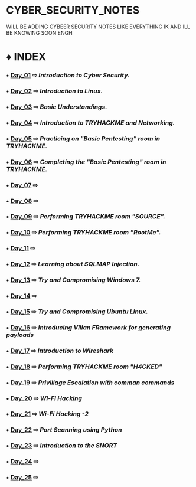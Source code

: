 # CYBER_SECURITY_NOTES
WILL BE ADDING CYBEER SECURITY NOTES LIKE EVERYTHING IK AND ILL BE KNOWING SOON ENGH

# ♦ INDEX

### • [Day_01](https://github.com/Izumi0XD/CYBER_SECURITY_NOTES/tree/main/DAY_01) ⇨ ***Introduction to Cyber Security.***

### • [Day_02](https://github.com/Izumi0XD/CYBER_SECURITY_NOTES/tree/main/DAY_02) ⇨ ***Introduction to Linux.***

### • [Day_03](https://github.com/Izumi0XD/CYBER_SECURITY_NOTES/tree/main/DAY_03) ⇨ ***Basic Understandings.***

### • [Day_04](https://github.com/Izumi0XD/CYBER_SECURITY_NOTES/tree/main/DAY_04) ⇨ ***Introduction to TRYHACKME and Networking.***

### • [Day_05](https://github.com/Izumi0XD/CYBER_SECURITY_NOTES/tree/main/DAY_05) ⇨ ***Practicing on "Basic Pentesting" room in TRYHACKME.***

### • [Day_06](https://github.com/Izumi0XD/CYBER_SECURITY_NOTES/tree/main/DAY_06) ⇨ ***Completing the "Basic Pentesting" room in TRYHACKME.***

### • [Day_07](https://github.com/Izumi0XD/CYBER_SECURITY_NOTES/tree/main/DAY_07) ⇨

### • [Day_08](https://github.com/Izumi0XD/CYBER_SECURITY_NOTES/tree/main/DAY_08) ⇨

### • [Day_09](https://github.com/Izumi0XD/CYBER_SECURITY_NOTES/tree/main/DAY_09) ⇨ ***Performing TRYHACKME room "SOURCE".***

### • [Day_10](https://github.com/Izumi0XD/CYBER_SECURITY_NOTES/tree/main/DAY_10) ⇨ ***Performing TRYHACKME room "RootMe".***

### • [Day_11](https://github.com/Izumi0XD/CYBER_SECURITY_NOTES/tree/main/DAY_11) ⇨

### • [Day_12](https://github.com/Izumi0XD/CYBER_SECURITY_NOTES/tree/main/DAY_12) ⇨ ***Learning about SQLMAP Injection.***

### • [Day_13](https://github.com/Izumi0XD/CYBER_SECURITY_NOTES/tree/main/DAY_13) ⇨ ***Try and Compromising Windows 7.***

### • [Day_14](https://github.com/Izumi0XD/CYBER_SECURITY_NOTES/tree/main/DAY_14) ⇨

### • [Day_15](https://github.com/Izumi0XD/CYBER_SECURITY_NOTES/tree/main/DAY_15) ⇨ ***Try and Compromising Ubuntu Linux.***

### • [Day_16](https://github.com/Izumi0XD/CYBER_SECURITY_NOTES/tree/main/DAY_16) ⇨ ***Introducing Villan FRamework for generating payloads***

### • [Day_17](https://github.com/Izumi0XD/CYBER_SECURITY_NOTES/tree/main/DAY_17) ⇨ ***Introduction to Wireshark***

### • [Day_18](https://github.com/Izumi0XD/CYBER_SECURITY_NOTES/tree/main/DAY_18) ⇨ ***Performing TRYHACKME room "H4CKED"***

### • [Day_19](https://github.com/Izumi0XD/CYBER_SECURITY_NOTES/tree/main/DAY_19) ⇨ ***Privillage Escalation with comman commands***

### • [Day_20](https://github.com/Izumi0XD/CYBER_SECURITY_NOTES/tree/main/DAY_20) ⇨ ***Wi-Fi Hacking***

### • [Day_21](https://github.com/Izumi0XD/CYBER_SECURITY_NOTES/tree/main/DAY_21) ⇨ ***Wi-Fi Hacking -2***

### • [Day_22](https://github.com/Izumi0XD/CYBER_SECURITY_NOTES/tree/main/DAY_22) ⇨ ***Port Scanning using Python***

### • [Day_23](https://github.com/Izumi0XD/CYBER_SECURITY_NOTES/tree/main/DAY_23) ⇨ ***Introduction to the SNORT***

### • [Day_24](https://github.com/Izumi0XD/CYBER_SECURITY_NOTES/tree/main/DAY_24) ⇨

### • [Day_25](https://github.com/Izumi0XD/CYBER_SECURITY_NOTES/tree/main/DAY_25) ⇨
